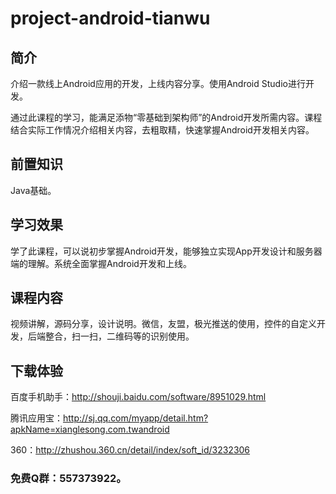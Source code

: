 # project-android-tianwu

## 简介
介绍一款线上Android应用的开发，上线内容分享。使用Android Studio进行开发。

通过此课程的学习，能满足添物“零基础到架构师”的Android开发所需内容。课程结合实际工作情况介绍相关内容，去粗取精，快速掌握Android开发相关内容。

## 前置知识
Java基础。

## 学习效果
学了此课程，可以说初步掌握Android开发，能够独立实现App开发设计和服务器端的理解。系统全面掌握Android开发和上线。

## 课程内容
视频讲解，源码分享，设计说明。微信，友盟，极光推送的使用，控件的自定义开发，后端整合，扫一扫，二维码等的识别使用。

## 下载体验
百度手机助手：http://shouji.baidu.com/software/8951029.html

腾讯应用宝：http://sj.qq.com/myapp/detail.htm?apkName=xianglesong.com.twandroid

360：http://zhushou.360.cn/detail/index/soft_id/3232306

### 免费Q群：557373922。
